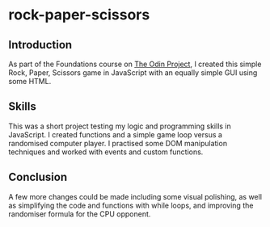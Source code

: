 # rock-paper-scissors

## Introduction
As part of the Foundations course on [The Odin Project](https://www.theodinproject.com/about), I created this simple Rock, Paper, Scissors game in JavaScript with an equally simple GUI using some HTML.

## Skills
This was a short project testing my logic and programming skills in JavaScript. I created functions and a simple game loop versus a randomised computer player. I practised some DOM manipulation techniques and worked with events and custom functions.

## Conclusion
A few more changes could be made including some visual polishing, as well as simplifying the code and functions with while loops, and improving the randomiser formula for the CPU opponent.